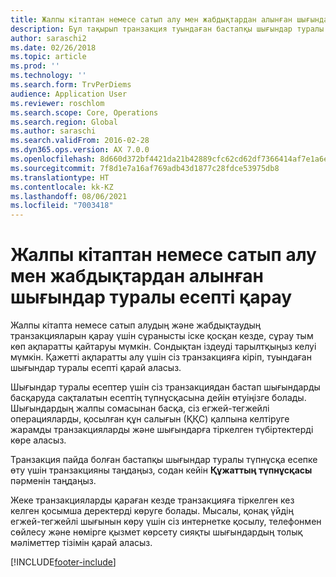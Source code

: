 ```yaml
---
title: Жалпы кітаптан немесе сатып алу мен жабдықтардан алынған шығындар туралы есепті қарау
description: Бұл тақырып транзакция туындаған бастапқы шығындар туралы есепті қалай қарау керектігін түсіндіреді.
author: saraschi2
ms.date: 02/26/2018
ms.topic: article
ms.prod: ''
ms.technology: ''
ms.search.form: TrvPerDiems
audience: Application User
ms.reviewer: roschlom
ms.search.scope: Core, Operations
ms.search.region: Global
ms.author: saraschi
ms.search.validFrom: 2016-02-28
ms.dyn365.ops.version: AX 7.0.0
ms.openlocfilehash: 8d660d372bf4421da21b42889cfc62cd62df7366414af7e1a6efe4747033a29b
ms.sourcegitcommit: 7f8d1e7a16af769adb43d1877c28fdce53975db8
ms.translationtype: HT
ms.contentlocale: kk-KZ
ms.lasthandoff: 08/06/2021
ms.locfileid: "7003418"
---
```

# <a name="view-an-expense-report-from-general-ledger-or-procurement-and-sourcing"></a>Жалпы кітаптан немесе сатып алу мен жабдықтардан алынған шығындар туралы есепті қарау

Жалпы кітапта немесе сатып алудың және жабдықтаудың транзакцияларын қарау үшін сұранысты іске қосқан кезде, сұрау тым көп ақпаратты қайтаруы мүмкін. Сондықтан іздеуді тарылтқыңыз келуі мүмкін. Қажетті ақпаратты алу үшін сіз транзакцияға кіріп, туындаған шығындар туралы есепті қарай аласыз.

Шығындар туралы есептер үшін сіз транзакциядан бастап шығындарды басқаруда сақталатын есептің түпнұсқасына дейін өтуіңізге болады. Шығындардың жалпы сомасынан басқа, сіз егжей-тегжейлі операцияларды, қосылған құн салығын (ҚҚС) қалпына келтіруге жарамды транзакцияларды және шығындарға тіркелген түбіртектерді көре аласыз.

Транзакция пайда болған бастапқы шығындар туралы түпнұсқа есепке өту үшін транзакцияны таңдаңыз, содан кейін **Құжаттың түпнұсқасы** пәрменін таңдаңыз.

Жеке транзакцияларды қараған кезде транзакцияға тіркелген кез келген қосымша деректерді көруге болады. Мысалы, қонақ үйдің егжей-тегжейлі шығынын көру үшін сіз интернетке қосылу, телефонмен сөйлесу және нөмірге қызмет көрсету сияқты шығындардың толық мәліметтер тізімін қарай аласыз.


[!INCLUDE[footer-include](../includes/footer-banner.md)]